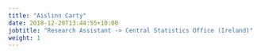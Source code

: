 ```yaml
---
title: "Aislinn Carty"
date: 2018-12-20T13:44:55+10:00
jobtitle: "Research Assistant -> Central Statistics Office (Ireland)"
weight: 1
---
```

